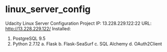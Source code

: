 # linux_server_config
Udacity Linux Server Configuration Project
IP: 13.228.229.122:22
URL: http://13.228.229.122/
Installed:
  1. PostgreSQL 9.5
  2. Python 2.7.12
    a. Flask
    b. Flask-SeaSurf
    c. SQL Alchemy
    d. OAuth2Client
